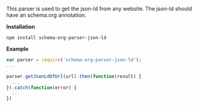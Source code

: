 This parser is used to get the json-ld from any website. The json-ld should have an schema.org annotation.

**Installation**
```
npm install schema-org-parser-json-ld
```

**Example**

```javascript
var parser = require('schema-org-parser-json-ld');
...

parser.getJsonLdOfUrl(url).then(function(result) {
  ...
}).catch(function(error) {
  ...
})
```
